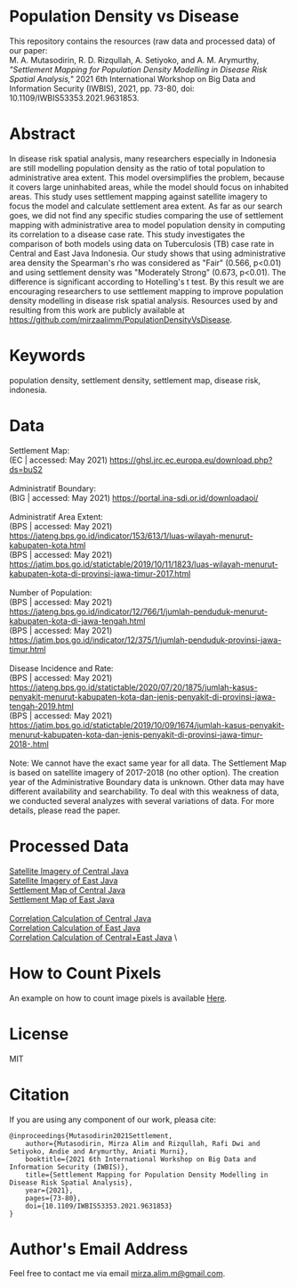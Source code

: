 # Population Density vs Disease
This repository contains the resources (raw data and processed data) of our paper: \
M. A. Mutasodirin, R. D. Rizqullah, A. Setiyoko, and A. M. Arymurthy, *"Settlement Mapping for Population Density Modelling in Disease Risk Spatial Analysis,"* 2021 6th International Workshop on Big Data and Information Security (IWBIS), 2021, pp. 73-80, doi: 10.1109/IWBIS53353.2021.9631853.

# Abstract
In disease risk spatial analysis, many researchers especially in Indonesia are still modelling population density as the ratio of total population to administrative area extent. This model oversimplifies the problem, because it covers large uninhabited areas, while the model should focus on inhabited areas. This study uses settlement mapping against satellite imagery to focus the model and calculate settlement area extent. As far as our search goes, we did not find any specific studies comparing the use of settlement mapping with administrative area to model population density in computing its correlation to a disease case rate. This study investigates the comparison of both models using data on Tuberculosis (TB) case rate in Central and East Java Indonesia. Our study shows that using administrative area density the Spearman's rho was considered as "Fair" (0.566, p<0.01) and using settlement density was "Moderately Strong" (0.673, p<0.01). The difference is significant according to Hotelling's t test. By this result we are encouraging researchers to use settlement mapping to improve population density modelling in disease risk spatial analysis. Resources used by and resulting from this work are publicly available at https://github.com/mirzaalimm/PopulationDensityVsDisease.

# Keywords
population density, settlement density, settlement map, disease risk, indonesia.

# Data
Settlement Map: \
(EC | accessed: May 2021) https://ghsl.jrc.ec.europa.eu/download.php?ds=buS2 \
\
Administratif Boundary: \
(BIG | accessed: May 2021) https://portal.ina-sdi.or.id/downloadaoi/ \
\
Administratif Area Extent: \
(BPS | accessed: May 2021) https://jateng.bps.go.id/indicator/153/613/1/luas-wilayah-menurut-kabupaten-kota.html \
(BPS | accessed: May 2021) https://jatim.bps.go.id/statictable/2019/10/11/1823/luas-wilayah-menurut-kabupaten-kota-di-provinsi-jawa-timur-2017.html \
\
Number of Population: \
(BPS | accessed: May 2021) https://jateng.bps.go.id/indicator/12/766/1/jumlah-penduduk-menurut-kabupaten-kota-di-jawa-tengah.html \
(BPS | accessed: May 2021) https://jatim.bps.go.id/indicator/12/375/1/jumlah-penduduk-provinsi-jawa-timur.html \
\
Disease Incidence and Rate: \
(BPS | accessed: May 2021) https://jateng.bps.go.id/statictable/2020/07/20/1875/jumlah-kasus-penyakit-menurut-kabupaten-kota-dan-jenis-penyakit-di-provinsi-jawa-tengah-2019.html \
(BPS | accessed: May 2021) https://jatim.bps.go.id/statictable/2019/10/09/1674/jumlah-kasus-penyakit-menurut-kabupaten-kota-dan-jenis-penyakit-di-provinsi-jawa-timur-2018-.html \
\
Note: We cannot have the exact same year for all data. The Settlement Map is based on satellite imagery of 2017-2018 (no other option). The creation year of the Administrative Boundary data is unknown. Other data may have different availability and searchability. To deal with this weakness of data, we conducted several analyzes with several variations of data. For more details, please read the paper.

# Processed Data
[Satellite Imagery of Central Java](https://drive.google.com/drive/folders/1h-SadcASXQpMA1bZJn9WcIp_Vagn0hy-?usp=sharing) \
[Satellite Imagery of East Java](https://drive.google.com/drive/folders/10rZDnDeag89sAxfC45GBHZv020hjsukk?usp=sharing) \
[Settlement Map of Central Java](https://drive.google.com/drive/folders/1sn5Z0CZJEAwSNu4rX48l_5os4GtKnd5X?usp=sharing) \
[Settlement Map of East Java](https://drive.google.com/drive/folders/1vEiK3WdocpL39xLpLHkuAAN7_fTEOhq0?usp=sharing) \
\
[Correlation Calculation of Central Java](https://docs.google.com/spreadsheets/d/1vXJYdGS_VkDr-l-aVLR8klwmHu66geeJkUEain9LybU/edit?usp=sharing) \
[Correlation Calculation of East Java](https://docs.google.com/spreadsheets/d/1Ohxnv8PwgMb_r2fc1zwS5nGZNZUghU5QcNq0STtOrzc/edit?usp=sharing) \
[Correlation Calculation of Central+East Java](https://docs.google.com/spreadsheets/d/1Bva8yi-AfyBZLCyJ_S8Gyq0RGv4BCN8I0OV-XMaknLo/edit?usp=sharing) \

# How to Count Pixels
An example on how to count image pixels is available [Here](https://github.com/mirzaalimm/PopulationDensityVsDisease/blob/main/Counting%20Pixels.ipynb).

# License
MIT

# Citation
If you are using any component of our work, pleasa cite:
```
@inproceedings{Mutasodirin2021Settlement,
    author={Mutasodirin, Mirza Alim and Rizqullah, Rafi Dwi and Setiyoko, Andie and Arymurthy, Aniati Murni},
    booktitle={2021 6th International Workshop on Big Data and Information Security (IWBIS)},
    title={Settlement Mapping for Population Density Modelling in Disease Risk Spatial Analysis},
    year={2021},
    pages={73-80},
    doi={10.1109/IWBIS53353.2021.9631853}
}
```

# Author's Email Address
Feel free to contact me via email mirza.alim.m@gmail.com.
